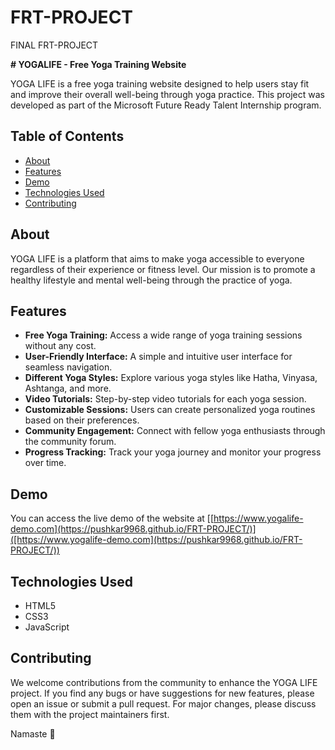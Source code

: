 # FRT-PROJECT
FINAL FRT-PROJECT

**# YOGALIFE - Free Yoga Training Website**

YOGA LIFE is a free yoga training website designed to help users stay fit and improve their overall well-being through yoga practice. This project was developed as part of the Microsoft Future Ready Talent Internship program.

## Table of Contents

- [About](#about)
- [Features](#features)
- [Demo](#demo)
- [Technologies Used](#technologies-used)
- [Contributing](#contributing)


## About

YOGA LIFE is a platform that aims to make yoga accessible to everyone regardless of their experience or fitness level. Our mission is to promote a healthy lifestyle and mental well-being through the practice of yoga.

## Features

- **Free Yoga Training:** Access a wide range of yoga training sessions without any cost.
- **User-Friendly Interface:** A simple and intuitive user interface for seamless navigation.
- **Different Yoga Styles:** Explore various yoga styles like Hatha, Vinyasa, Ashtanga, and more.
- **Video Tutorials:** Step-by-step video tutorials for each yoga session.
- **Customizable Sessions:** Users can create personalized yoga routines based on their preferences.
- **Community Engagement:** Connect with fellow yoga enthusiasts through the community forum.
- **Progress Tracking:** Track your yoga journey and monitor your progress over time.

## Demo

You can access the live demo of the website at [[https://www.yogalife-demo.com](https://pushkar9968.github.io/FRT-PROJECT/)]([https://www.yogalife-demo.com](https://pushkar9968.github.io/FRT-PROJECT/))

## Technologies Used

- HTML5
- CSS3
- JavaScript


## Contributing

We welcome contributions from the community to enhance the YOGA LIFE project. If you find any bugs or have suggestions for new features, please open an issue or submit a pull request. For major changes, please discuss them with the project maintainers first.


Namaste 🙏
